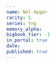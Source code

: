 ```yaml
---
name: Nel Apgar
rarity: 5
series: tng
memory_alpha:
bigbook_tier: -1
in_portal: true
date:
published: true
---
```



